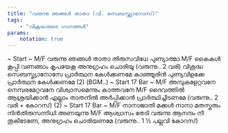 ```yaml
---
title: "വരുന്നു ഞങ്ങൾ താതാ (വി. സെബസ്ത്യാനോസ്)"
tags:
    - "വിശുദ്ധരുടെ ഗാനങ്ങൾ"
params:
    notation: true
---
```


~ Start ~
M/F
വരുന്നു ഞങ്ങൾ താതാ
തിരുസവിധേ പുണ്യാത്മാ
M/F
കൈകൾ കൂപ്പി വണങ്ങാം
കൃപയേകൂ അനുഗ്രഹം ചൊരിയൂ
(വരുന്നു.. 2 വരി)
വിശുദ്ധ സെബസ്ത്യാനോസേ
പ്രാർത്ഥന കേൾക്കണമേ
കാഞ്ഞൂരിൻ പുണ്യവിളക്കേ
പ്രാർത്ഥന കേൾക്കണമേ (2)
(BGM..)
~ Start 17 Bar ~
M/F
അമ്പുകളേറ്റവനേ നെമ്പരമേറ്റവനേ
വിശ്വാസമെന്നും കാത്തവനേ
M/F
ദൈവത്തിൽ ആശ്രയിക്കാൻ
എല്ലാം താതനിൽ അർപ്പിക്കാൻ പ്രാർത്ഥിച്ചീടണമേ
(വരുന്നു.. 2 വരി + കോറസ്) (2)
~ Start 17 Bar ~
M/F
നാനാജാതി മക്കൾ നാനാ മതസ്തരും
നിൻതിരുസന്നിധി അണയുന്നു
M/F
ആശ്വാസം തേടി വരുന്നു
ആനന്ദം നീ തൂകീടേണേ, അനുഗ്രഹം ചൊരിയണമേ
(വരുന്നു.. 1 ½ പല്ലവി കോറസ്)
